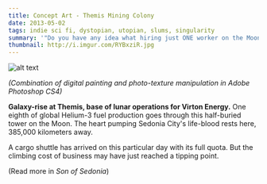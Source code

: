```yaml
---
title: Concept Art - Themis Mining Colony
date: 2013-05-02
tags: indie sci fi, dystopian, utopian, slums, singularity
summary: '"Do you have any idea what hiring just ONE worker on the Moon costs Virton?" - Elias Finley. Virton Energy, CEO.'
thumbnail: http://i.imgur.com/RYBxziR.jpg
---
```


![alt text](http://i.imgur.com/PQNcuDL.jpg "Title")

*(Combination of digital painting and photo-texture manipulation in Adobe Photoshop CS4)*

**Galaxy-rise at Themis, base of lunar operations for Virton Energy.** One eighth of global Helium-3 fuel production goes through this half-buried tower on the Moon. The heart pumping Sedonia City's life-blood rests here, 385,000 kilometers away.

A cargo shuttle has arrived on this particular day with its full quota. But the climbing cost of business may have just reached a tipping point.

(Read more in *Son of Sedonia*)






